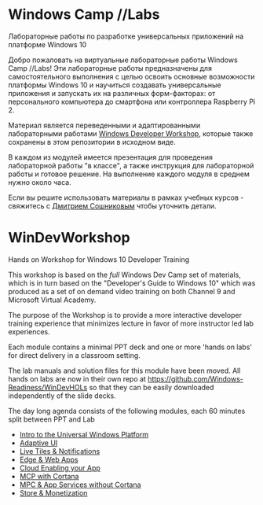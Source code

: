 ﻿# Windows Camp //Labs
Лабораторные работы по разработке универсальных приложений на платформе Windows 10

Добро пожаловать на виртуальные лабораторные работы Windows Camp //Labs! Эти лабораторные работы предназначены для
самостоятельного выполнения с целью освоить основные возможности платформы Windows 10 и научиться создавать
универсальные приложения и запускать их на различных форм-факторах: от персонального компьютера до смартфона или
контроллера Raspberry Pi 2.

Материал является переведенными и адаптированными лабораторными работами [Windows Developer Workshop](https://github.com/Windows-Readiness/WinDevWorkshop),
которые также сохранены в этом репозитории в исходном виде.

В каждом из модулей имеется презентация для проведения лабораторной работы "в классе", а также инструкция для лабораторной
работы и готовое решение. На выполнение каждого модуля в среднем нужно около часа.

Если вы решите использовать материалы в рамках учебных курсов - свяжитесь с [Дмитрием Сошниковым](http://github.com/shwars) чтобы
уточнить детали.

# WinDevWorkshop
Hands on Workshop for Windows 10 Developer Training

This workshop is based on the _full_ Windows Dev Camp set of materials, which is in turn based on the "Developer's Guide to Windows 10" which was produced as a set of on demand video training on both Channel 9 and Microsoft Virtual Academy.

The purpose of the Workshop is to provide a more interactive developer training experience that minimizes lecture in favor of more instructor led lab experiences.

Each module contains a minimal PPT deck and one or more 'hands on labs' for direct delivery in a classroom setting.


The lab manuals and solution files for this module have been moved.
All hands on labs are now in their own repo at https://github.com/Windows-Readiness/WinDevHOLs so that they can be easily downloaded independently of the slide decks.

The day long agenda consists of the following modules, each 60 minutes split between PPT and Lab

- [Intro to the Universal Windows Platform](https://github.com/Windows-Readiness/WinDevWorkshop/tree/master/01.%20Introduction)
- [Adaptive UI](https://github.com/Windows-Readiness/WinDevWorkshop/tree/master/02.%20Adaptive%20UI)
- [Live Tiles & Notifications](https://github.com/Windows-Readiness/WinDevWorkshop/tree/master/03.%20Live%20Tiles%20and%20Notifications)
- [Edge & Web Apps](https://github.com/Windows-Readiness/WinDevWorkshop/tree/master/04.%20Edge%20and%20Web%20Apps)
- [Cloud Enabling your App](https://github.com/Windows-Readiness/WinDevWorkshop/tree/master/05.%20Cloud%20Integration)
- [MCP with Cortana](https://github.com/Windows-Readiness/WinDevWorkshop/tree/master/06.%20v1.%20More%20Personal%20Computing%20with%20Cortana)
- [MPC & App Services without Cortana](https://github.com/Windows-Readiness/WinDevWorkshop/tree/master/06.%20v2.%20MPC%20%26%20App%20Services%20without%20Cortana)
- [Store & Monetization](https://github.com/Windows-Readiness/WinDevWorkshop/tree/master/07.%20Store%20and%20Monetization)